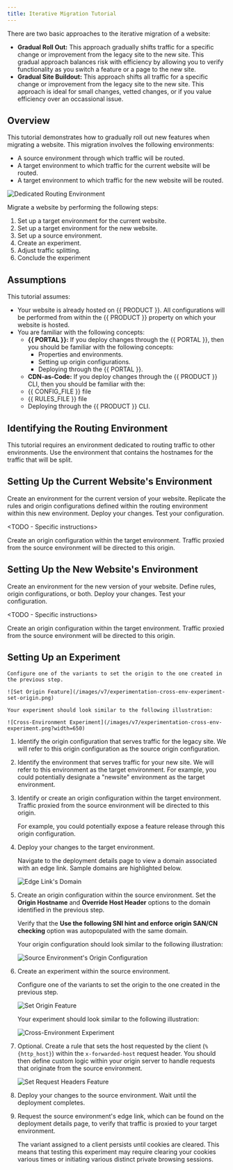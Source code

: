 ```yaml
---
title: Iterative Migration Tutorial
---
```


There are two basic approaches to the iterative migration of a website:

-   **Gradual Roll Out:** This approach gradually shifts traffic for a specific change or improvement from the legacy site to the new site. This gradual approach balances risk with efficiency by allowing you to verify functionality as you switch a feature or a page to the new site. 
-   **Gradual Site Buildout:** This approach shifts all traffic for a specific change or improvement from the legacy site to the new site. This approach is ideal for small changes, vetted changes, or if you value efficiency over an occassional issue. 

## Overview

This tutorial demonstrates how to gradually roll out new features when migrating a website. This migration involves the following environments:

-   A source environment through which traffic will be routed.
-   A target environment to which traffic for the current website will be routed.
-   A target environment to which traffic for the new website will be routed.

![Dedicated Routing Environment](/images/v7/experimentation-routing-dedicated-environment.png)

Migrate a website by performing the following steps:

1.  Set up a target environment for the current website.
2.  Set up a target environment for the new website.
3.  Set up a source environment.
4.  Create an experiment.
5.  Adjust traffic splitting.
6.  Conclude the experiment

## Assumptions

This tutorial assumes:

-   Your website is already hosted on {{ PRODUCT }}. All configurations will be performed from within the {{ PRODUCT }} property on which your website is hosted.
-   You are familiar with the following concepts:
    -   **{{ PORTAL }}:** If you deploy changes through the {{ PORTAL }}, then you should be familiar with the following concepts:
        -   Properties and environments.
        -   Setting up origin configurations.
        -   Deploying through the {{ PORTAL }}.
    -   **CDN-as-Code:** If you deploy changes through the {{ PRODUCT }} CLI, then you should be familiar with the:
    -   {{ CONFIG_FILE }} file
    -   {{ RULES_FILE }} file
    -   Deploying through the {{ PRODUCT }} CLI. 

## Identifying the Routing Environment

This tutorial requires an environment dedicated to routing traffic to other environments. Use the environment that contains the hostnames for the traffic that will be split. 

## Setting Up the Current Website's Environment

Create an environment for the current version of your website. Replicate the rules and origin configurations defined within the routing environment within this new environment. Deploy your changes. Test your configuration.

<TODO - Specific instructions>

Create an origin configuration within the target environment. Traffic proxied from the source environment will be directed to this origin.

## Setting Up the New Website's Environment

Create an environment for the new version of your website. Define rules, origin configurations, or both. Deploy your changes. Test your configuration.

<TODO - Specific instructions>

Create an origin configuration within the target environment. Traffic proxied from the source environment will be directed to this origin.

## Setting Up an Experiment


    Configure one of the variants to set the origin to the one created in the previous step.
    
    ![Set Origin Feature](/images/v7/experimentation-cross-env-experiment-set-origin.png)

    Your experiment should look similar to the following illustration:
    
    ![Cross-Environment Experiment](/images/v7/experimentation-cross-env-experiment.png?width=650)





1.  Identify the origin configuration that serves traffic for the legacy site. We will refer to this origin configuration as the source origin configuration. 
2.  Identify the environment that serves traffic for your new site. We will refer to this environment as the target environment. 
    For example, you could potentially designate a "newsite" environment as the target environment.
3.  Identify or create an origin configuration within the target environment. Traffic proxied from the source environment will be directed to this origin.

    For example, you could potentially expose a feature release through this origin configuration.
4.  Deploy your changes to the target environment. 

    Navigate to the deployment details page to view a domain associated with an edge link. Sample domains are highlighted below.
    
    ![Edge Link's Domain](/images/v7/experimentation-cross-env-experiment-edge-link.png?width=650)
    
5.  Create an origin configuration within the source environment. Set the **Origin Hostname** and **Override Host Header** options to the domain identified in the previous step. 

    Verify that the **Use the following SNI hint and enforce origin SAN/CN checking** option was autopopulated with the same domain.

    Your origin configuration should look similar to the following illustration:

    ![Source Environment's Origin Configuration](/images/v7/experimentation-cross-env-experiment-origin-configuration.png?width=650)

6.  Create an experiment within the source environment. 

    Configure one of the variants to set the origin to the one created in the previous step.
    
    ![Set Origin Feature](/images/v7/experimentation-cross-env-experiment-set-origin.png)

    Your experiment should look similar to the following illustration:
    
    ![Cross-Environment Experiment](/images/v7/experimentation-cross-env-experiment.png?width=650)

7.  Optional. Create a rule that sets the host requested by the client (`%{http_host}`) within the `x-forwarded-host` request header. You should then define custom logic within your origin server to handle requests that originate from the source environment.

    ![Set Request Headers Feature](/images/v7/experimentation-cross-env-experiment-host.png)

8.  Deploy your changes to the source environment. Wait until the deployment completes.
9.  Request the source environment's edge link, which can be found on the deployment details page, to verify that traffic is proxied to your target environment.

    <Callout type="info">
    
      The variant assigned to a client persists until cookies are cleared. This means that testing this experiment may require clearing your cookies various times or initiating various distinct private browsing sessions. 
    
    </Callout>



